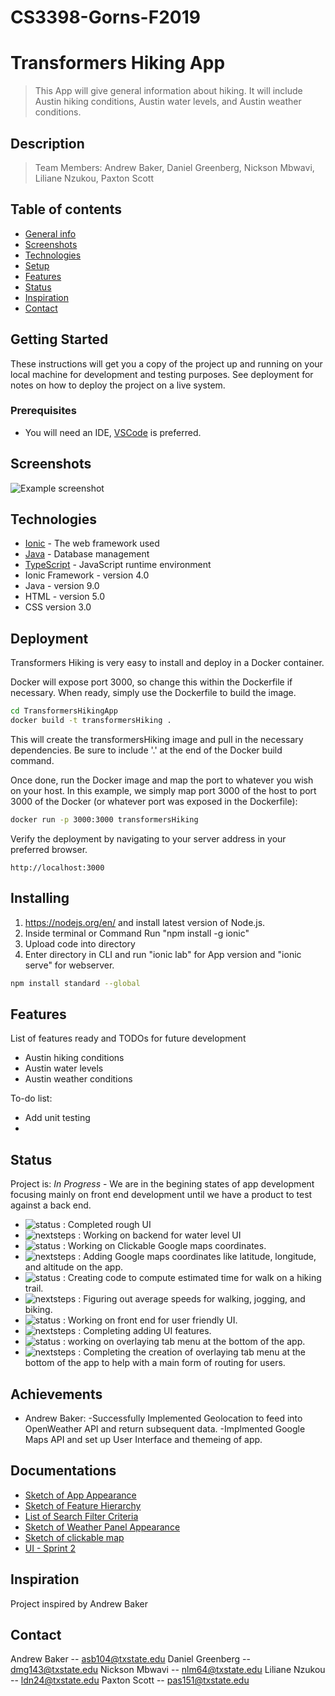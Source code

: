 # CS3398-Gorns-F2019

# Transformers Hiking App
>  This App will give general information about hiking. It will include Austin hiking conditions, Austin water levels, and Austin weather conditions.

## Description
> Team Members: Andrew Baker, Daniel Greenberg, Nickson Mbwavi, Liliane Nzukou, Paxton Scott
  
 

## Table of contents
* [General info](#general-info)
* [Screenshots](#screenshots)
* [Technologies](#technologies)
* [Setup](#setup)
* [Features](#features)
* [Status](#status)
* [Inspiration](#inspiration)
* [Contact](#contact)

## Getting Started

These instructions will get you a copy of the project up and running on your local machine for development and testing purposes. See deployment for notes on how to deploy the project on a live system.

### Prerequisites

+ You will need an IDE, [VSCode](https://code.visualstudio.com/) is preferred.

## Screenshots
![Example screenshot](./img/screenshot.png)

## Technologies
* [Ionic](https://expressjs.com/) - The web framework used
* [Java](https://www.mongodb.com/) - Database management
* [TypeScript](https://nodejs.org/en/) - JavaScript runtime environment
* Ionic Framework - version 4.0
* Java - version 9.0
* HTML - version 5.0
* CSS version 3.0

## Deployment

Transformers Hiking is very easy to install and deploy in a Docker container.

Docker will expose port 3000, so change this within the Dockerfile if necessary. When ready, simply use the Dockerfile to build the image.

```sh
cd TransformersHikingApp
docker build -t transformersHiking .
```
This will create the transformersHiking image and pull in the necessary dependencies. Be sure to include '.' at the end of the Docker build command.

Once done, run the Docker image and map the port to whatever you wish on your host. In this example, we simply map port 3000 of the host to port 3000 of the Docker (or whatever port was exposed in the Dockerfile):

```sh
docker run -p 3000:3000 transformersHiking
```

Verify the deployment by navigating to your server address in your preferred browser.

```
http://localhost:3000
```


## Installing
1)  https://nodejs.org/en/ and install latest version of Node.js.
2)  Inside terminal or Command Run "npm install -g ionic"
3)  Upload code into directory
4)  Enter directory in CLI and run "ionic lab" for App version and "ionic serve" for webserver.


```sh
npm install standard --global
```

## Features
List of features ready and TODOs for future development
* Austin hiking conditions
* Austin water levels
* Austin weather conditions

To-do list:
* Add unit testing
* 

## Status
Project is: _In Progress_ - We are in the begining states of app development focusing mainly on front end development until we have a product to test against a back end.

* ![status](https://img.shields.io/badge/Paxton's-Status-blue) : Completed rough UI 
* ![nextsteps](https://img.shields.io/badge/Paxton's-Next%20Steps-brightgreen) : Working on backend for water level UI
* ![status](https://img.shields.io/badge/Liliane's-Status-blue) : Working on Clickable Google maps coordinates.
* ![nextsteps](https://img.shields.io/badge/Liliane's-Next%20Steps-brightgreen) : Adding Google maps coordinates like latitude, 
  longitude, and altitude on the app.
* ![status](https://img.shields.io/badge/Daniel's-Status-blue) : Creating code to compute estimated time for walk on a hiking trail.
* ![nextsteps](https://img.shields.io/badge/Daniel's-Next%20Steps-brightgreen) : Figuring out average speeds for walking, jogging, and biking.
* ![status](https://img.shields.io/badge/Nickson's-Status-blue) : Working on front end for user friendly UI.
* ![nextsteps](https://img.shields.io/badge/Nickson's-Next%20Steps-brightgreen) : Completing adding UI features.
* ![status](https://img.shields.io/badge/Andrew's-Status-blue) : working on overlaying tab menu at the bottom of the app.
* ![nextsteps](https://img.shields.io/badge/Andrew's-Next%20Steps-brightgreen) : Completing the creation of overlaying tab menu at the bottom of the app to help with a main form of routing for users.

## Achievements
 * Andrew Baker: -Successfully Implemented Geolocation to feed into OpenWeather API and return subsequent data.
                -Implmented Google Maps API and set up User Interface and themeing of app.

## Documentations
* [Sketch of App Appearance](./Appearance.jpg)
* [Sketch of Feature Hierarchy](./FeatureHierarchy.jpg)
* [List of Search Filter Criteria](./SearchFilters.jpg)
* [Sketch of Weather Panel Appearance](./Weather.jpg)
* [Sketch of clickable map](./ClickableMap.png)
* [UI - Sprint 2](./ui.png)


## Inspiration
Project inspired by Andrew Baker

## Contact
Andrew Baker -- asb104@txstate.edu
Daniel Greenberg -- dmg143@txstate.edu
Nickson Mbwavi -- nlm64@txstate.edu
Liliane Nzukou -- ldn24@txstate.edu
Paxton Scott -- pas151@txstate.edu
